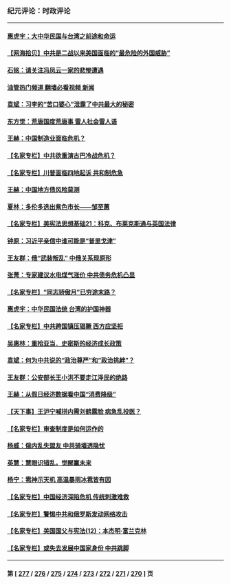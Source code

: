### 纪元评论：时政评论
---
#### [惠虎宇：大中华民国与台湾之前途和命运](../../pages/nsc1025/n14023710.md?06300330) 
#### [【网海拾贝】中共是二战以来美国面临的“最危险的外国威胁”](../../pages/nsc1025/n14024809.md?06300330) 
#### [石铭：请关注冯凤云一家的悲惨遭遇](../../pages/nsc1025/n14024794.md?06300330) 
#### [油管热门频道 翻墙必看视频 新闻](ok?06300330)
#### [袁斌：习李的“苦口婆心”泄露了中共最大的秘密](../../pages/nsc1025/n14024765.md?06300330) 
#### [东方觉：荒唐国度荒唐事 雷人社会雷人语](../../pages/nsc1025/n14024739.md?06300330) 
#### [王赫：中国制造业面临危机？](../../pages/nsc1025/n14024704.md?06300330) 
#### [【名家专栏】中共欲重演古巴冷战危机？](../../pages/nsc1025/n14024244.md?06300330) 
#### [【名家专栏】川普面临四地起诉 共和制危急](../../pages/nsc1025/n14023549.md?06300330) 
#### [王赫：中国地方债风险莫测](../../pages/nsc1025/n14024071.md?06300330) 
#### [夏林：多伦多选出紫色市长——邹至蕙](../../pages/nsc1025/n14024367.md?06300330) 
#### [【名家专栏】美宪法思想基础21：科克、布莱克斯通与英国法律](../../pages/nsc1025/n14021545.md?06300330) 
#### [钟原：习近平亲信中谁可能是“普里戈津”](../../pages/nsc1025/n14023814.md?06300330) 
#### [王友群：俄“武装叛乱” 中俄关系现原形](../../pages/nsc1025/n14023807.md?06300330) 
#### [张菁：专家建议水电煤气涨价 中共债务危机凸显](../../pages/nsc1025/n14023694.md?06300330) 
#### [【名家专栏】“同志骄傲月”已穷途末路？](../../pages/nsc1025/n14023546.md?06300330) 
#### [惠虎宇：中华民国法统 台湾的护国神器](../../pages/nsc1025/n14023706.md?06300330) 
#### [【名家专栏】中共跨国镇压猖獗 西方应坚拒](../../pages/nsc1025/n14023547.md?06300330) 
#### [吴惠林：重拾亚当．史密斯的经济成长政策](../../pages/nsc1025/n14023401.md?06300330) 
#### [袁斌：何为中共说的“政治尊严”和“政治挑衅”？](../../pages/nsc1025/n14023385.md?06300330) 
#### [王友群：公安部长王小洪不要走江泽民的绝路](../../pages/nsc1025/n14023124.md?06300330) 
#### [王赫：从假日经济数据看中国“消费降级”](../../pages/nsc1025/n14023104.md?06300330) 
#### [【天下事】王沪宁喊拼内需刘鹤露脸 病急乱投医？](../../pages/nsc1025/n14023076.md?06300330) 
#### [【名家专栏】审查制度是如何运作的](../../pages/nsc1025/n14022903.md?06300330) 
#### [杨威：俄内乱失盟友 中共骑墙透隐忧](../../pages/nsc1025/n14023080.md?06300330) 
#### [英慧：慧眼识错乱，觉醒赢未来](../../pages/nsc1025/n14023068.md?06300330) 
#### [杨宁：雹神示天机 高温暴雨冰雹皆有因](../../pages/nsc1025/n14023060.md?06300330) 
#### [【名家专栏】中国经济深陷危机 传统刺激难救](../../pages/nsc1025/n14022077.md?06300330) 
#### [【名家专栏】警惕中共和俄罗斯发动网络攻击](../../pages/nsc1025/n14022358.md?06300330) 
#### [【名家专栏】美国国父与宪法(12)：本杰明‧富兰克林](../../pages/nsc1025/n14022083.md?06300330) 
#### [【名家专栏】或失去发展中国家身份 中共跳脚](../../pages/nsc1025/n14020957.md?06300330) 

---
#### 第 [ [277](./277.md?06300330) / [276](./276.md?06300330) / [275](./275.md?06300330) / [274](./274.md?06300330) / [273](./273.md?06300330) / [272](./272.md?06300330) / [271](./271.md?06300330) / [270](./270.md?06300330) ] 页
